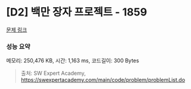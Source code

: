 # [D2] 백만 장자 프로젝트 - 1859 

[문제 링크](https://swexpertacademy.com/main/code/problem/problemDetail.do?contestProbId=AV5LrsUaDxcDFAXc) 

### 성능 요약

메모리: 250,476 KB, 시간: 1,163 ms, 코드길이: 300 Bytes



> 출처: SW Expert Academy, https://swexpertacademy.com/main/code/problem/problemList.do